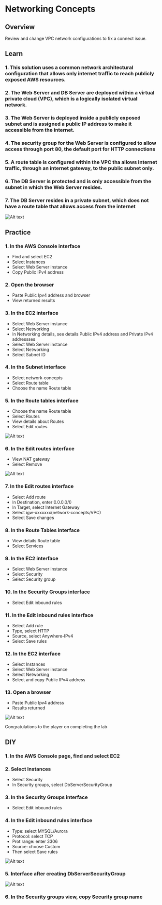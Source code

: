 # Networking Concepts

## **Overview**

Review and change VPC network configurations to fix a connect issue.

## **Learn**

### 1. This solution uses a common network architectural configuration that allows only internet traffic to reach publicly exposed AWS resources.

### 2. The Web Server and DB Server are deployed within a virtual private cloud (VPC), which is a logically isolated virtual network.

### 3. The Web Server is deployed inside a publicly exposed subnet and is assigned a public IP address to make it accessible from the internet.

### 4. The security group for the Web Server is configured to allow access through port 80, the default port for HTTP connections

### 5. A route table is configured within the VPC tha allows internet traffic, through an internet gateway, to the public subnet only.

### 6. The DB Server is protected and is only accessible from the subnet in which the Web Server resides.

### 7. The DB Server resides in a private subnet, which does not have a route table that allows access from the internet

![Alt text](./assets/image.png)

## **Practice**

### 1. In the AWS Console interface

- Find and select EC2
- Select Instances
- Select Web Server instance
- Copy Public IPv4 address

### 2. Open the browser

- Paste Public Ipv4 address and browser
- View returned results

### 3. In the EC2 interface

- Select Web Server instance
- Select Networking
- In Networking details, see details Public IPv4 address and Private IPv4 addressses
- Select Web Server instance
- Select Networking
- Select Subnet ID

### 4. In the Subnet interface

- Select network-concepts
- Select Route table
- Choose the name Route table

### 5. In the Route tables interface

- Choose the name Route table
- Select Routes
- View details about Routes
- Select Edit routes

![Alt text](./assets/image-1.png)

### 6. In the Edit routes interface

- View NAT gateway
- Select Remove

![Alt text](./assets/image-2.png)

### 7. In the Edit routes interface

- Select Add route
- In Destination, enter 0.0.0.0/0
- In Target, select Internet Gateway
- Select igw-xxxxxxx(network-concepts/VPC)
- Select Save changes

### 8. In the Route Tables interface

- View details Route table
- Select Services

### 9. In the EC2 interface

- Select Web Server instance
- Select Security
- Select Security group

### 10. In the Security Groups interface

- Select Edit inbound rules

### 11. In the Edit inbound rules interface

- Select Add rule
- Type, select HTTP
- Source, select Anywhere-IPv4
- Select Save rules

### 12. In the EC2 interface

- Select Instances
- Select Web Server instance
- Select Networking
- Select and copy Public IPv4 address

### 13. Open a browser

- Paste Public Ipv4 address
- Results returned

![Alt text](./assets/image-3.png)

Congratulations to the player on completing the lab

## **DIY**

### 1. In the AWS Console page, find and select EC2

### 2. Select Instances

- Select Security
- In Security groups, select DbServerSecurityGroup

### 3. In the Security Groups interface

- Select Edit inbound rules

### 4. In the Edit inbound rules interface

- Type: select MYSQL/Aurora
- Protocol: select TCP
- Prot range: enter 3306
- Source: choose Custom
- Then select Save rules

![Alt text](./assets/image-4.png)

### 5. Interface after creating DbServerSecurityGroup

![Alt text](./assets/image-5.png)

### 6. In the Security groups view, copy Security group name
